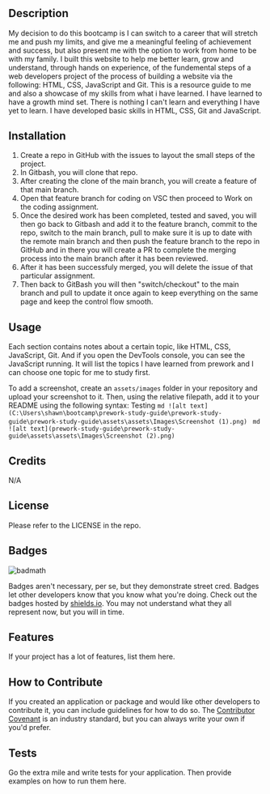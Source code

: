 # <Prework study guide webpage>

## Description

My decision to do this bootcamp is I can switch to a career that will stretch me and push my limits, and give me a meaningful feeling of achievement and success, but also present me with the option to work from home to be with my family.
I built this website to help me better learn, grow and understand, through hands on experience, of the fundemental steps of a web developers project of the process of building a website via the following: HTML, CSS, JavaScript and Git.
This is a resource guide to me and also a showcase of my skills from what i have learned.
I have learned to have a growth mind set. There is nothing I can't learn and everything I have yet to learn.
I have developed basic skills in HTML, CSS, Git and JavaScript.

## Installation

1. Create a repo in GitHub with the issues to layout the small steps of the project.
2. In Gitbash, you will clone that repo.
3. After creating the clone of the main branch, you will create a feature of that main branch.
4. Open that feature branch for coding on VSC then proceed to Work on the coding assignment.
5. Once the desired work has been completed, tested and saved, you will then go back to Gitbash and add it to the feature branch, commit to the repo, switch to the main branch, pull to make sure it is up to date with the remote main branch and then push the feature branch to the repo in GitHub and in there you will create a PR to complete the merging process into the main branch after it has been reviewed.
6. After it has been successfuly merged, you will delete the issue of that particular assignment.
7. Then back to GitBash you will then "switch/checkout" to the main branch and pull to update it once again to keep everything on the same page and keep the control flow smooth.

## Usage

Each section contains notes about a certain topic, like HTML, CSS, JavaScript, Git. And if you open the DevTools console, you can see the JavaScript running. It will list the topics I have learned from prework and I can choose one topic for me to study first.

To add a screenshot, create an `assets/images` folder in your repository and upload your screenshot to it. Then, using the relative filepath, add it to your README using the following syntax:
Testing
    ```md
    ![alt text](C:\Users\shawn\bootcamp\prework-study-guide\prework-study-guide\prework-study-guide\assets\assets\Images\Screenshot (1).png)
    ```
        ```md
    ![alt text](prework-study-guide\prework-study-guide\assets\assets\Images\Screenshot (2).png)
    ```

## Credits

N/A

## License

Please refer to the LICENSE in the repo.
## Badges

![badmath](https://img.shields.io/github/languages/top/lernantino/badmath)

Badges aren't necessary, per se, but they demonstrate street cred. Badges let other developers know that you know what you're doing. Check out the badges hosted by [shields.io](https://shields.io/). You may not understand what they all represent now, but you will in time.

## Features

If your project has a lot of features, list them here.

## How to Contribute

If you created an application or package and would like other developers to contribute it, you can include guidelines for how to do so. The [Contributor Covenant](https://www.contributor-covenant.org/) is an industry standard, but you can always write your own if you'd prefer.

## Tests

Go the extra mile and write tests for your application. Then provide examples on how to run them here.